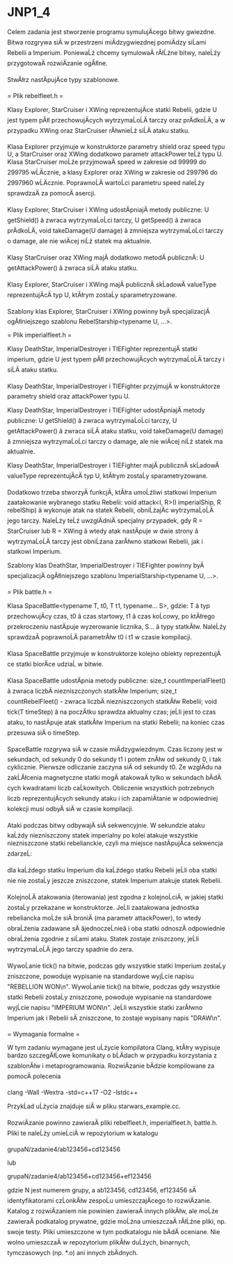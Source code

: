 # JNP1_4

Celem zadania jest stworzenie programu symulujÄcego bitwy gwiezdne. Bitwa
rozgrywa siÄ w przestrzeni miÄdzygwiezdnej pomiÄdzy siĹami Rebelii a Imperium.
PoniewaĹź chcemy symulowaÄ rĂłĹźne bitwy, naleĹźy przygotowaÄ rozwiÄzanie ogĂłlne.

StwĂłrz nastÄpujÄce typy szablonowe.

= Plik rebelfleet.h =

Klasy Explorer<typename U>, StarCruiser<typename U> i XWing<typename U>
reprezentujÄce statki Rebelii, gdzie U jest typem pĂłl przechowujÄcych
wytrzymaĹoĹÄ tarczy oraz prÄdkoĹÄ, a w przypadku XWing oraz StarCruiser rĂłwnieĹź
siĹÄ ataku statku.

Klasa Explorer przyjmuje w konstruktorze parametry shield oraz speed typu U,
a StarCruiser oraz XWing dodatkowo parametr attackPower teĹź typu U. Klasa
StarCruiser moĹźe przyjmowaÄ speed w zakresie od 99999 do 299795 wĹÄcznie,
a klasy Explorer oraz XWing w zakresie od 299796 do 2997960 wĹÄcznie. PoprawnoĹÄ
wartoĹci parametru speed naleĹźy sprawdzaÄ za pomocÄ asercji.

Klasy Explorer, StarCruiser i XWing udostÄpniajÄ metody publiczne:
U getShield() â zwraca wytrzymaĹoĹci tarczy,
U getSpeed() â zwraca prÄdkoĹÄ,
void takeDamage(U damage) â zmniejsza wytrzymaĹoĹci tarczy o damage, ale nie
wiÄcej niĹź statek ma aktualnie.

Klasy StarCruiser oraz XWing majÄ dodatkowo metodÄ publicznÄ:
U getAttackPower() â zwraca siĹÄ ataku statku.

Klasy Explorer, StarCruiser i XWing majÄ publicznÄ skĹadowÄ valueType
reprezentujÄcÄ typ U, ktĂłrym zostaĹy sparametryzowane.

Szablony klas Explorer, StarCruiser i XWing powinny byÄ specjalizacjÄ
ogĂłlniejszego szablonu RebelStarship<typename U, ...>.

= Plik imperialfleet.h =

Klasy DeathStar<typename U>, ImperialDestroyer<typename U>
i TIEFighter<typename U> reprezentujÄ statki imperium, gdzie U jest typem pĂłl
przechowujÄcych wytrzymaĹoĹÄ tarczy i siĹÄ ataku statku.

Klasy DeathStar, ImperialDestroyer i TIEFighter przyjmujÄ w konstruktorze
parametry shield oraz attackPower typu U.

Klasy DeathStar, ImperialDestroyer i TIEFighter udostÄpniajÄ metody publiczne:
U getShield() â zwraca wytrzymaĹoĹci tarczy,
U getAttackPower() â zwraca siĹÄ ataku statku,
void takeDamage(U damage) â zmniejsza wytrzymaĹoĹci tarczy o damage, ale nie
wiÄcej niĹź statek ma aktualnie.

Klasy DeathStar, ImperialDestroyer i TIEFighter majÄ publicznÄ skĹadowÄ
valueType reprezentujÄcÄ typ U, ktĂłrym zostaĹy sparametryzowane.

Dodatkowo trzeba stworzyÄ funkcjÄ, ktĂłra umoĹźliwi statkowi Imperium zaatakowanie
wybranego statku Rebelii:
void attack<I, R>(I imperialShip, R rebelShip) â wykonuje atak na statek
Rebelii, obniĹźajÄc wytrzymaĹoĹÄ jego tarczy. NaleĹźy teĹź uwzglÄdniÄ specjalny
przypadek, gdy R = StarCruiser<T> lub R = XWing<T> â wtedy atak nastÄpuje w dwie
strony â wytrzymaĹoĹÄ tarczy jest obniĹźana zarĂłwno statkowi Rebelii, jak
i statkowi Imperium.

Szablony klas DeathStar, ImperialDestroyer i TIEFighter powinny byÄ
specjalizacjÄ ogĂłlniejszego szablonu ImperialStarship<typename U, ...>.

= Plik battle.h =

Klasa SpaceBattle<typename T, t0, T t1, typename... S>, gdzie:
T â typ przechowujÄcy czas,
t0 â czas startowy,
t1 â czas koĹcowy, po ktĂłrego przekroczeniu nastÄpuje wyzerowanie licznika,
S... â typy statkĂłw.
NaleĹźy sprawdzaÄ poprawnoĹÄ parametrĂłw t0 i t1 w czasie kompilacji.

Klasa SpaceBattle przyjmuje w konstruktorze kolejno obiekty reprezentujÄce
statki biorÄce udziaĹ w bitwie.

Klasa SpaceBattle udostÄpnia metody publiczne:
size_t countImperialFleet() â zwraca liczbÄ niezniszczonych statkĂłw Imperium;
size_t countRebelFleet() - zwraca liczbÄ niezniszczonych statkĂłw Rebelii;
void tick(T timeStep) â na poczÄtku sprawdza aktualny czas; jeĹli jest to
czas ataku, to nastÄpuje atak statkĂłw Imperium na statki Rebelii; na koniec czas
przesuwa siÄ o timeStep.

SpaceBattle rozgrywa siÄ w czasie miÄdzygwiezdnym. Czas liczony jest
w sekundach, od sekundy 0 do sekundy t1 i potem znĂłw od sekundy 0, i tak
cyklicznie. Pierwsze odliczanie zaczyna siÄ od sekundy t0. Ze wzglÄdu na
zakĹĂłcenia magnetyczne statki mogÄ atakowaÄ tylko w sekundach bÄdÄcych
kwadratami liczb caĹkowitych. Obliczenie wszystkich potrzebnych liczb
reprezentujÄcych sekundy ataku i ich zapamiÄtanie w odpowiedniej kolekcji musi
odbyÄ siÄ w czasie kompilacji.

Ataki podczas bitwy odbywajÄ siÄ sekwencyjnie. W sekundzie ataku kaĹźdy
niezniszczony statek imperialny po kolei atakuje wszystkie niezniszczone statki
rebelianckie, czyli ma miejsce nastÄpujÄca sekwencja zdarzeĹ:

dla kaĹźdego statku Imperium
  dla kaĹźdego statku Rebelii
    jeĹli oba statki nie nie zostaĹy jeszcze zniszczone,
      statek Imperium atakuje statek Rebelii.

KolejnoĹÄ atakowania (iterowania) jest zgodna z kolejnoĹciÄ, w jakiej statki
zostaĹy przekazane w konstruktorze. JeĹli zaatakowana jednostka rebeliancka moĹźe
siÄ broniÄ (ma parametr attackPower), to wtedy obraĹźenia zadawane sÄ
âjednoczeĹnieâ i oba statki odnoszÄ odpowiednie obraĹźenia zgodnie z siĹami ataku.
Statek zostaje zniszczony, jeĹli wytrzymaĹoĹÄ jego tarczy spadnie do zera.

WywoĹanie tick() na bitwie, podczas gdy wszystkie statki Imperium zostaĹy
zniszczone, powoduje wypisanie na standardowe wyjĹcie napisu "REBELLION WON\n".
WywoĹanie tick() na bitwie, podczas gdy wszystkie statki Rebelii zostaĹy
zniszczone, powoduje wypisanie na standardowe wyjĹcie napisu "IMPERIUM WON\n".
JeĹli wszystkie statki zarĂłwno Imperium jak i Rebelii sÄ zniszczone, to zostaje
wypisany napis "DRAW\n".

= Wymagania formalne =

W tym zadaniu wymagane jest uĹźycie kompilatora Clang, ktĂłry wypisuje bardzo
szczegĂłĹowe komunikaty o bĹÄdach w przypadku korzystania z szablonĂłw
i metaprogramowania. RozwiÄzanie bÄdzie kompilowane za pomocÄ polecenia

clang -Wall -Wextra -std=c++17 -O2 -lstdc++

PrzykĹad uĹźycia znajduje siÄ w pliku starwars_example.cc.

RozwiÄzanie powinno zawieraÄ pliki rebelfleet.h, imperialfleet.h, battle.h.
Pliki te naleĹźy umieĹciÄ w repozytorium w katalogu

grupaN/zadanie4/ab123456+cd123456

lub

grupaN/zadanie4/ab123456+cd123456+ef123456

gdzie N jest numerem grupy, a ab123456, cd123456, ef123456 sÄ identyfikatorami
czĹonkĂłw zespoĹu umieszczajÄcego to rozwiÄzanie. Katalog z rozwiÄzaniem nie
powinien zawieraÄ innych plikĂłw, ale moĹźe zawieraÄ podkatalog prywatne, gdzie
moĹźna umieszczaÄ rĂłĹźne pliki, np. swoje testy. Pliki umieszczone w tym
podkatalogu nie bÄdÄ oceniane. Nie wolno umieszczaÄ w repozytorium plikĂłw
duĹźych, binarnych, tymczasowych (np. *.o) ani innych zbÄdnych.
